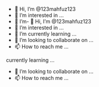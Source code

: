 - 👋 Hi, I’m @123mahfuz123
- 👀 I’m interested in ...
- 🌱 I’m- 👋 Hi, I’m @123mahfuz123
- 👀 I’m interested in ...
- 🌱 I’m currently learning ...
- 💞️ I’m looking to collaborate on ...
- 📫 How to reach me ...

<!---
123mahfuz123/123mahfuz123 is a ✨ special ✨ repository because its `README.md` (this file) appears on your GitHub profile.
You can click the Preview link to take a look at your changes.
--->
 currently learning ...
- 💞️ I’m looking to collaborate on ...
- 📫 How to reach me ...

<!---
123mahfuz123/123mahfuz123 is a ✨ special ✨ repository because its `README.md` (this file) appears on your GitHub profile.
You can click the Preview link to take a look at your changes.
--->
